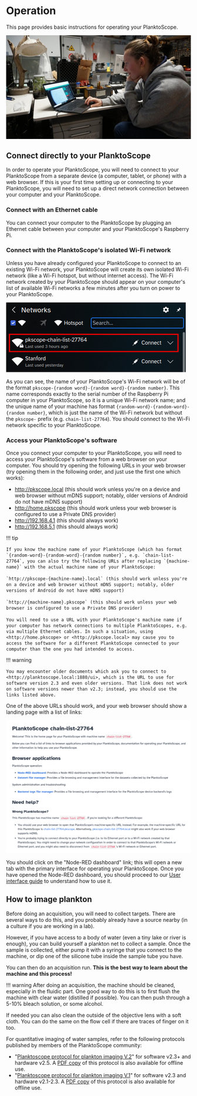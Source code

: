 # Operation

This page provides basic instructions for operating your PlanktoScope.

![getting started](../images/getting_started/BWS01556.JPG)

## Connect directly to your PlanktoScope

In order to operate your PlanktoScope, you will need to connect to your PlanktoScope from a separate device (a computer, tablet, or phone) with a web browser. If this is your first time setting up or connecting to your PlanktoScope, you will need to set up a direct network connection between your computer and your PlanktoScope.

### Connect with an Ethernet cable

You can connect your computer to the PlanktoScope by plugging an Ethernet cable between your computer and your PlanktoScope's Raspberry Pi.

### Connect with the PlanktoScope's isolated Wi-Fi network

Unless you have already configured your PlanktoScope to connect to an existing Wi-Fi network, your PlanktoScope will create its own isolated Wi-Fi network (like a Wi-Fi hotspot, but without internet access). The Wi-Fi network created by your PlanktoScope should appear on your computer's list of available Wi-Fi networks a few minutes after you turn on power to your PlanktoScope.

![wifi-network.png](images/wifi-network.png)

As you can see, the name of your PlanktoScope's Wi-Fi network will be of the format `pkscope-{random word}-{random word}-{random number}`. This name corresponds exactly to the serial number of the Raspberry Pi computer in your PlanktoScope, so it is a unique Wi-Fi network name; and the unique name of your machine has format `{random-word}-{random-word}-{random number}`, which is just the name of the Wi-Fi network but without the `pkscope-` prefix (e.g. `chain-list-27764`). You should connect to the Wi-Fi network specific to your PlanktoScope.

### Access your PlanktoScope's software

Once you connect your computer to your PlanktoScope, you will need to access your PlanktoScope's software from a web browser on your computer. You should try opening the following URLs in your web browser (try opening them in the following order, and just use the first one which works):

- <http://pkscope.local> (this should work unless you're on a device and web browser without mDNS support; notably, older versions of Android do not have mDNS support)
- <http://home.pkscope> (this should work unless your web browser is configured to use a Private DNS provider)
- <http://192.168.4.1> (this should always work)
- <http://192.168.5.1> (this should always work)

!!! tip

    If you know the machine name of your PlanktoScope (which has format `{random-word}-{random-word}-{random number}`, e.g. `chain-list-27764`, you can also try the following URLs after replacing `{machine-name}` with the actual machine name of your PlanktoScope:
    
    `http://pkscope-{machine-name}.local` (this should work unless you're on a device and web browser without mDNS support; notably, older versions of Android do not have mDNS support)
    
    `http://{machine-name}.pkscope` (this should work unless your web browser is configured to use a Private DNS provider)
    
    You will need to use a URL with your PlanktoScope's machine name if your computer has network connections to multiple PlanktoScopes, e.g. via multiple Ethernet cables. In such a situation, using <http://home.pkscope> or <http://pkscope.local> may cause you to access the software for a different PlanktoScope connected to your computer than the one you had intended to access.

!!! warning

    You may encounter older documents which ask you to connect to <http://planktoscope.local:1880/ui>, which is the URL to use for software version 2.3 and even older versions. That link does not work on software versions newer than v2.3; instead, you should use the links listed above.

One of the above URLs should work, and your web browser should show a landing page with a list of links:

![landing-page.png](images/landing-page.png)

You should click on the "Node-RED dashboard" link; this will open a new tab with the primary interface for operating your PlanktoScope. Once you have opened the Node-RED dashboard, you should proceed to our [User interface guide](user-interface.md) to understand how to use it.

## How to image plankton

Before doing an acquisition, you will need to collect targets. There are several ways to do this, and you probably already have a source nearby (in a culture if you are working in a lab).

However, if you have access to a body of water (even a tiny lake or river is enough), you can build yourself a plankton net to collect a sample. Once the sample is collected, either pump it with a syringe that you connect to the machine, or dip one of the silicone tube inside the sample tube you have.

You can then do an acquisition run. **This is the best way to learn about the machine and this process!**

!!! warning
After doing an acquisition, the machine should be cleaned, especially in the fluidic part. One good way to do this is to first flush the machine with clear water (distilled if possible). You can then push through a 5-10% bleach solution, or some alcohol.

If needed you can also clean the outside of the objective lens with a soft cloth. You can do the same on the flow cell if there are traces of finger on it too.

For quantitative imaging of water samples, refer to the following protocols published by members of the PlanktoScope community:

- "[Planktoscope protocol for plankton imaging V.2](https://www.protocols.io/view/planktoscope-protocol-for-plankton-imaging-bp2l6bq3zgqe/v2)" for software v2.3+ and hardware v2.5. A [PDF copy](protocol-v2.pdf) of this protocol is also available for offline use.
- "[Planktoscope protocol for plankton imaging V.1](https://www.protocols.io/view/planktoscope-protocol-for-plankton-imaging-bp2l6bq3zgqe/v2https://www.protocols.io/view/planktoscope-protocol-for-plankton-imaging-bp2l6bq3zgqe/v1?version_warning=no)" for software v2.3 and hardware v2.1-2.3. A [PDF copy](protocol-v1.pdf) of this protocol is also available for offline use.

